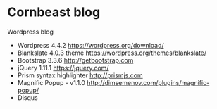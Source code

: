 # Cornbeast blog

Wordpress blog

* Wordpress 4.4.2 https://wordpress.org/download/
* Blankslate 4.0.3 theme https://wordpress.org/themes/blankslate/
* Bootstrap 3.3.6 http://getbootstrap.com
* jQuery 1.11.1 https://jquery.com/
* Prism syntax highlighter http://prismjs.com
* Magnific Popup - v1.1.0 http://dimsemenov.com/plugins/magnific-popup/
* Disqus
